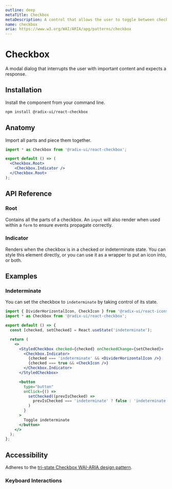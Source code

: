 ```yaml
---
outline: deep
metaTitle: Checkbox
metaDescription: A control that allows the user to toggle between checked and not checked.
name: checkbox
aria: https://www.w3.org/WAI/ARIA/apg/patterns/checkbox
---
```


<script setup>
import Description from '../../components/Description.vue'
import HeroContainer from '../../components/HeroContainer.vue'
import DemoCheckbox from '../../components/demo/Checkbox/index.vue'
import HeroCodeGroup from '../../components/HeroCodeGroup.vue'
</script>

# Checkbox

<Description>
A modal dialog that interrupts the user with important content and expects a
response.
</Description>

<HeroContainer>
<DemoCheckbox />
<template v-slot:codeSlot>
<HeroCodeGroup>
<div filename="index.vue">

<<< ../../components/demo/Checkbox/index.vue

</div>
</HeroCodeGroup>
</template>
</HeroContainer>

<!--
<Highlights
  features={[
    'Supports indeterminate state.',
    'Full keyboard navigation.',
    'Can be controlled or uncontrolled.',
  ]}
/>
-->

## Installation

Install the component from your command line.

```bash
npm install @radix-ui/react-checkbox
```

## Anatomy

Import all parts and piece them together.

```jsx
import * as Checkbox from '@radix-ui/react-checkbox';

export default () => (
  <Checkbox.Root>
    <Checkbox.Indicator />
  </Checkbox.Root>
);
```

## API Reference

### Root

Contains all the parts of a checkbox. An `input` will also render when used within a `form` to ensure events propagate correctly.

<!--
<PropsTable
  data={[
    {
      name: 'asChild',
      required: false,
      type: 'boolean',
      default: 'false',
      description: (
        <>
          Change the default rendered element for the one passed as a child,
          merging their props and behavior.
          <br />
          <br />
          Read our <a href="../guides/composition">Composition</a> guide for more
          details.
        </>
      ),
    },
    {
      name: 'defaultChecked',
      type: 'boolean',
      description:
        'The checked state of the checkbox when it is initially rendered. Use when you do not need to control its checked state.',
    },
    {
      name: 'checked',
      type: 'boolean',
      description: (
        <span>
          The controlled checked state of the checkbox. Must be used in
          conjunction with <Code>onCheckedChange</Code>.
        </span>
      ),
    },
    {
      name: 'onCheckedChange',
      type: `(checked: boolean | 'indeterminate') => void`,
      typeSimple: 'function',
      description:
        'Event handler called when the checked state of the checkbox changes.',
    },
    {
      name: 'disabled',
      type: 'boolean',
      description: (
        <span>
          When <Code>true</Code>, prevents the user from interacting with the
          checkbox.
        </span>
      ),
    },
    {
      name: 'required',
      type: 'boolean',
      description: (
        <span>
          When <Code>true</Code>, indicates that the user must check the
          checkbox before the owning form can be submitted.
        </span>
      ),
    },
    {
      name: 'name',
      type: 'string',
      description:
        'The name of the checkbox. Submitted with its owning form as part of a name/value pair.',
    },
    {
      name: 'value',
      type: 'string',
      default: 'on',
      description: (
        <span>
          The value given as data when submitted with a <Code>name</Code>.
        </span>
      ),
    },
  ]}
/>

<DataAttributesTable
  data={[
    {
      attribute: '[data-state]',
      values: ['checked', 'unchecked', 'indeterminate'],
    },
    {
      attribute: '[data-disabled]',
      values: 'Present when disabled',
    },
  ]}
/>
-->
### Indicator

Renders when the checkbox is in a checked or indeterminate state. You can style this element directly, or you can use it as a wrapper to put an icon into, or both.
<!--
<PropsTable
  data={[
    {
      name: 'asChild',
      required: false,
      type: 'boolean',
      default: 'false',
      description: (
        <>
          Change the default rendered element for the one passed as a child,
          merging their props and behavior.
          <br />
          <br />
          Read our <a href="../guides/composition">Composition</a> guide for more
          details.
        </>
      ),
    },
    {
      name: 'forceMount',
      type: 'boolean',
      description:
        'Used to force mounting when more control is needed. Useful when controlling animation with React animation libraries.',
    },
  ]}
/>

<DataAttributesTable
  data={[
    {
      attribute: '[data-state]',
      values: ['checked', 'unchecked', 'indeterminate'],
    },
    {
      attribute: '[data-disabled]',
      values: 'Present when disabled',
    },
  ]}
/>
-->
## Examples

### Indeterminate

You can set the checkbox to `indeterminate` by taking control of its state.

```jsx line=5,9-14,16
import { DividerHorizontalIcon, CheckIcon } from '@radix-ui/react-icons';
import * as Checkbox from '@radix-ui/react-checkbox';

export default () => {
  const [checked, setChecked] = React.useState('indeterminate');

  return (
    <>
      <StyledCheckbox checked={checked} onCheckedChange={setChecked}>
        <Checkbox.Indicator>
          {checked === 'indeterminate' && <DividerHorizontalIcon />}
          {checked === true && <CheckIcon />}
        </Checkbox.Indicator>
      </StyledCheckbox>

      <button
        type="button"
        onClick={() =>
          setChecked((prevIsChecked) =>
            prevIsChecked === 'indeterminate' ? false : 'indeterminate'
          )
        }
      >
        Toggle indeterminate
      </button>
    </>
  );
};
```

## Accessibility

Adheres to the [tri-state Checkbox WAI-ARIA design pattern](https://www.w3.org/WAI/ARIA/apg/patterns/checkbox).

### Keyboard Interactions
<!--
<KeyboardTable
  data={[
    {
      keys: ['Space'],
      description: 'Checks/unchecks the checkbox.',
    },
  ]}
/>
-->